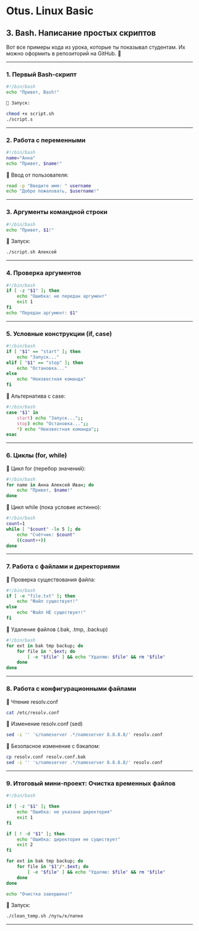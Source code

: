 # Otus. Linux Basic

## 3. Bash. Написание простых скриптов

Вот все примеры кода из урока, которые ты показывал студентам. Их можно оформить в репозиторий на GitHub. 🚀

---

### 1. Первый Bash-скрипт

```bash
#!/bin/bash
echo "Привет, Bash!"

📌 Запуск:

chmod +x script.sh
./script.s
```

---

### 2. Работа с переменными

```bash
#!/bin/bash
name="Анна"
echo "Привет, $name!"
```

📌 Ввод от пользователя:

```bash
read -p "Введите имя: " username
echo "Добро пожаловать, $username!"
```

---

### 3. Аргументы командной строки

```bash
#!/bin/bash
echo "Привет, $1!"
```

📌 Запуск:

```sh
./script.sh Алексей
```

---

### 4. Проверка аргументов

```bash
#!/bin/bash
if [ -z "$1" ]; then
    echo "Ошибка: не передан аргумент"
    exit 1
fi
echo "Передан аргумент: $1"
```

---

### 5. Условные конструкции (if, case)

```bash
#!/bin/bash
if [ "$1" == "start" ]; then
    echo "Запуск..."
elif [ "$1" == "stop" ]; then
    echo "Остановка..."
else
    echo "Неизвестная команда"
fi
```

📌 Альтернатива с case:

```bash
#!/bin/bash
case "$1" in
    start) echo "Запуск...";;
    stop) echo "Остановка...";;
    *) echo "Неизвестная команда";;
esac
```

---

### 6. Циклы (for, while)

📌 Цикл for (перебор значений):

```bash
#!/bin/bash
for name in Анна Алексей Иван; do
    echo "Привет, $name!"
done
```

📌 Цикл while (пока условие истинно):

```bash
#!/bin/bash
count=1
while [ "$count" -le 5 ]; do
    echo "Счётчик: $count"
    ((count++))
done
```

---

### 7. Работа с файлами и директориями

📌 Проверка существования файла:

```bash
#!/bin/bash
if [ -e "file.txt" ]; then
    echo "Файл существует!"
else
    echo "Файл НЕ существует!"
fi
```

📌 Удаление файлов (.bak, .tmp, .backup)

```bash
#!/bin/bash
for ext in bak tmp backup; do
    for file in *.$ext; do
        [ -e "$file" ] && echo "Удаляю: $file" && rm "$file"
    done
done
```

---

### 8. Работа с конфигурационными файлами

📌 Чтение resolv.conf

```bash
cat /etc/resolv.conf
```

📌 Изменение resolv.conf (sed)

```bash
sed -i '' 's/nameserver .*/nameserver 8.8.8.8/' resolv.conf
```

📌 Безопасное изменение с бэкапом:

```bash
cp resolv.conf resolv.conf.bak
sed -i '' 's/nameserver .*/nameserver 8.8.8.8/' resolv.conf
```

---

### 9. Итоговый мини-проект: Очистка временных файлов

```bash
#!/bin/bash

if [ -z "$1" ]; then
    echo "Ошибка: не указана директория"
    exit 1
fi

if [ ! -d "$1" ]; then
    echo "Ошибка: директория не существует"
    exit 2
fi

for ext in bak tmp backup; do
    for file in "$1"/*.$ext; do
        [ -e "$file" ] && echo "Удаляю: $file" && rm "$file"
    done
done

echo "Очистка завершена!"
```

📌 Запуск:

```bash
./clean_temp.sh /путь/к/папке
```

---
